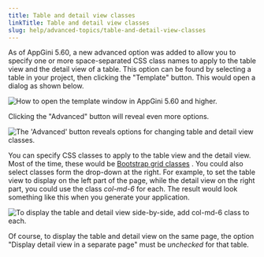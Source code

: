 ```yaml
---
title: Table and detail view classes
linkTitle: Table and detail view classes
slug: help/advanced-topics/table-and-detail-view-classes
---
```


As of AppGini 5.60, a new advanced option was added to allow you to
specify one or more space-separated CSS class names to apply to the
table view and the detail view of a table. This option can be found by
selecting a table in your project, then clicking the \"Template\"
button. This would open a dialog as shown below.

![How to open the template window in AppGini 5.60 and higher.](https://bigprof.com/appgini/sites/default/files/template-window-appgini.png "How to open the template window in AppGini 5.60 and higher.")

Clicking the \"Advanced\" button will reveal even more options.

![](https://bigprof.com/appgini/sites/default/files/template-window-advanced-table-and-detail-view-classes.png "The 'Advanced' button reveals options for changing table and detail view classes.")

You can specify CSS classes to apply to the table view and the detail
view. Most of the time, these would be [Bootstrap grid
classes](https://getbootstrap.com/css/#grid) . You could also select
classes form the drop-down at the right. For example, to set the table
view to display on the left part of the page, while the detail view on
the right part, you could use the class *col-md-6* for each. The result
would look something like this when you generate your application.

![](https://bigprof.com/appgini/sites/default/files/table-and-detail-view-side-by-side.png "To display the table and detail view side-by-side, add col-md-6 class to each.")

Of course, to display the table and detail view on the same page, the
option \"Display detail view in a separate page\" must be *unchecked*
for that table.




